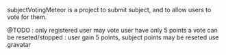 subjectVotingMeteor is a project to submit subject, and to allow users to vote for them.

@TODO : 
only registered user may vote
user have only 5 points
a vote can be reseted/stopped : user gain 5 points, subject points may be reseted
use gravatar
